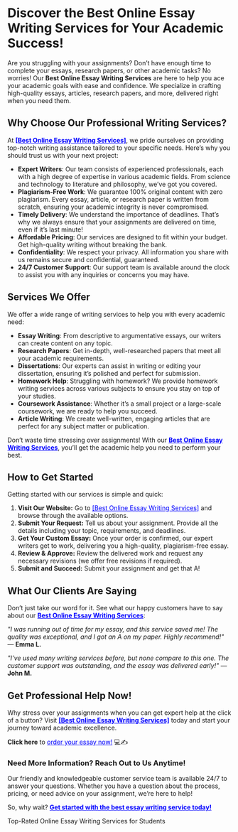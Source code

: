 <h1>Discover the Best Online Essay Writing Services for Your Academic Success!</h1>

<p>Are you struggling with your assignments? Don’t have enough time to complete your essays, research papers, or other academic tasks? No worries! Our <strong>Best Online Essay Writing Services</strong> are here to help you ace your academic goals with ease and confidence. We specialize in crafting high-quality essays, articles, research papers, and more, delivered right when you need them.</p>

<h2>Why Choose Our Professional Writing Services?</h2>

<p>At <strong><a href="https://tinyurl.com/topessay?keyword=best+online+essay+writing+services" style="color:blue;">[Best Online Essay Writing Services]</a></strong>, we pride ourselves on providing top-notch writing assistance tailored to your specific needs. Here’s why you should trust us with your next project:</p>

<ul>
    <li><strong>Expert Writers</strong>: Our team consists of experienced professionals, each with a high degree of expertise in various academic fields. From science and technology to literature and philosophy, we’ve got you covered.</li>
    <li><strong>Plagiarism-Free Work</strong>: We guarantee 100% original content with zero plagiarism. Every essay, article, or research paper is written from scratch, ensuring your academic integrity is never compromised.</li>
    <li><strong>Timely Delivery</strong>: We understand the importance of deadlines. That’s why we always ensure that your assignments are delivered on time, even if it’s last minute!</li>
    <li><strong>Affordable Pricing</strong>: Our services are designed to fit within your budget. Get high-quality writing without breaking the bank.</li>
    <li><strong>Confidentiality</strong>: We respect your privacy. All information you share with us remains secure and confidential, guaranteed.</li>
    <li><strong>24/7 Customer Support</strong>: Our support team is available around the clock to assist you with any inquiries or concerns you may have.</li>
</ul>

<h2>Services We Offer</h2>

<p>We offer a wide range of writing services to help you with every academic need:</p>

<ul>
    <li><strong>Essay Writing</strong>: From descriptive to argumentative essays, our writers can create content on any topic.</li>
    <li><strong>Research Papers</strong>: Get in-depth, well-researched papers that meet all your academic requirements.</li>
    <li><strong>Dissertations</strong>: Our experts can assist in writing or editing your dissertation, ensuring it’s polished and perfect for submission.</li>
    <li><strong>Homework Help</strong>: Struggling with homework? We provide homework writing services across various subjects to ensure you stay on top of your studies.</li>
    <li><strong>Coursework Assistance</strong>: Whether it’s a small project or a large-scale coursework, we are ready to help you succeed.</li>
    <li><strong>Article Writing</strong>: We create well-written, engaging articles that are perfect for any subject matter or publication.</li>
</ul>

<p>Don’t waste time stressing over assignments! With our <strong><a href="https://tinyurl.com/topessay?keyword=best+online+essay+writing+services" style="color:blue;">Best Online Essay Writing Services</a></strong>, you’ll get the academic help you need to perform your best.</p>

<h2>How to Get Started</h2>

<p>Getting started with our services is simple and quick:</p>

<ol>
    <li><strong>Visit Our Website:</strong> Go to <a href="https://tinyurl.com/topessay?keyword=best+online+essay+writing+services" style="color:blue;">[Best Online Essay Writing Services]</a> and browse through the available options.</li>
    <li><strong>Submit Your Request:</strong> Tell us about your assignment. Provide all the details including your topic, requirements, and deadlines.</li>
    <li><strong>Get Your Custom Essay:</strong> Once your order is confirmed, our expert writers get to work, delivering you a high-quality, plagiarism-free essay.</li>
    <li><strong>Review & Approve:</strong> Review the delivered work and request any necessary revisions (we offer free revisions if required).</li>
    <li><strong>Submit and Succeed:</strong> Submit your assignment and get that A!</li>
</ol>

<h2>What Our Clients Are Saying</h2>

<p>Don’t just take our word for it. See what our happy customers have to say about our <strong><a href="https://tinyurl.com/topessay?keyword=best+online+essay+writing+services" style="color:blue;">Best Online Essay Writing Services</a></strong>:</p>

<p><em>"I was running out of time for my essay, and this service saved me! The quality was exceptional, and I got an A on my paper. Highly recommend!"</em> — <strong>Emma L.</strong></p>

<p><em>"I’ve used many writing services before, but none compare to this one. The customer support was outstanding, and the essay was delivered early!"</em> — <strong>John M.</strong></p>

<h2>Get Professional Help Now!</h2>

<p>Why stress over your assignments when you can get expert help at the click of a button? Visit <a href="https://tinyurl.com/topessay?keyword=best+online+essay+writing+services" style="color:blue;"><strong>[Best Online Essay Writing Services]</strong></a> today and start your journey toward academic excellence.</p>

<p><strong>Click here</strong> to <a href="https://tinyurl.com/topessay?keyword=best+online+essay+writing+services" style="color:blue;">order your essay now!</a> 💻✍️</p>

<h3>Need More Information? Reach Out to Us Anytime!</h3>

<p>Our friendly and knowledgeable customer service team is available 24/7 to answer your questions. Whether you have a question about the process, pricing, or need advice on your assignment, we’re here to help!</p>

<p>So, why wait? <strong><a href="https://tinyurl.com/topessay?keyword=best+online+essay+writing+services" style="color:blue;">Get started with the best essay writing service today!</a></strong></p>
Top-Rated Online Essay Writing Services for Students
